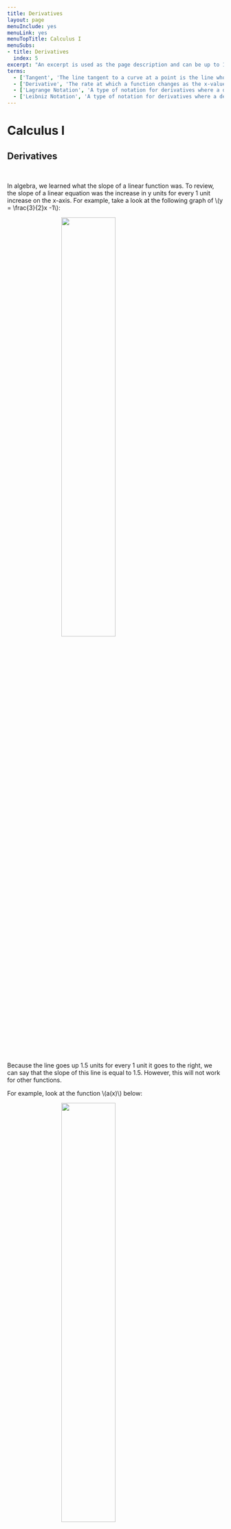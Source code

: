 ```yaml
---
title: Derivatives
layout: page
menuInclude: yes
menuLink: yes
menuTopTitle: Calculus I
menuSubs:
- title: Derivatives
  index: 5
excerpt: "An excerpt is used as the page description and can be up to 160 characters long..."
terms:
  - ['Tangent', 'The line tangent to a curve at a point is the line whose slope is equal to the slope of the curve at that point. The tangent line will barely touch the curve.']
  - ['Derivative', 'The rate at which a function changes as the x-value changes']
  - ['Lagrange Notation', 'A type of notation for derivatives where a derivative of a function \(f(x)\) is \(f''(x)\), symbolized by the prime (small tick) after the \(f\)']
  - ['Leibniz Notation', 'A type of notation for derivatives where a derivative of a function \(f(x)\) is \(\frac{df}{dx}\), where the \(f\) in the numerator represents the function being differentiated and the \(x\) in the denominator respects the variable the function is of']
---
```



<h1>Calculus I</h1>

<h2>Derivatives</h2><br>


In algebra, we learned what the slope of a linear function was. To review, the slope of a linear equation was the increase in y units for every 1 unit increase on the x-axis. For example, take a look at the following graph of \\(y = \frac{3}{2}x -1\\):

  
<img src="../../visuals/3x over 2 - 1.png" style="width:50%;height:auto;display:block;margin:auto;">
  

Because the line goes up 1.5 units for every 1 unit it goes to the right, we can say that the slope of this line is equal to 1.5. However, this will not work for other functions.

  

For example, look at the function \\(a(x)\\) below:

  
<img src="../../visuals/a(x).png" style="width:50%;height:auto;display:block;margin:auto;">

  

Because this function is curved, it doesn't have a single slope. Instead, the slope of the curve varies at different x-values. To show this, we can look at lines <b>tangent</b> to the curve at various points:

  
<img src="../../visuals/a(x) tangent lines.png" style="width:50%;height:auto;display:block;margin:auto;">

  

A tangent line is the line with the same slope at a point on a curve. In this case, because the slope of the tangent changes as \\(x\\) changes, we know that there is not one constant slope for the entire curve. This is in contrast to a linear equation, where there would just be one tangent line, and therefore one slope for the entire line.

  

Let's see we wanted to make another function, \\(b(x)\\), that describes the slope of \\(a(x)\\) for various values of \\(x\\). \\(b(x)\\) would look something like this:

  
<img src="../../visuals/b(x).png" style="width:50%;height:auto;display:block;margin:auto;">

  

Why is it like this? Well, \\(b(x)\\) is dependent on the slope of the tangent line to \\(a(x)\\) at \\(x\\). Notice that for every x-value, the slope of the tangent line to \\(a(x)\\) is equal to \\(b(x)\\). Or, shown visually:

  
<img src="../../visuals/a(x) b(x) tangent.gif" style="width:50%;height:auto;display:block;margin:auto;">

  

We call \\(b(x)\\) the <b>derivative</b> of \\(a(x)\\). The derivative of a function is another function, whose values are the slopes of the respective tangent lines of \\(a(x)\\). Let's try to figure out how to construct the derivative of any function \\(f(x)\\).

  

We know that the derivative of a function will be another function in terms of \\(x\\). Thus, we are looking for some operation on a function \\(f(x)\\) (\\(f(x)\\) represents any function in terms of \\(x\\)). Let's take advantage of the slope formula we learned in algebra. The slope formula is

  

$$\text{slope of a linear function} = \frac{y_2-y_1}{x_2-x_1}$$

  

where \\((x_1, y_1)\\) and \\((x_2, y_2)\\) are coordinates on the line. At first glance, this doesn't look that useful, because that equation only works for linear functions and we are trying to find the derivative of a curve. But, this is still useful. Look at the following image:

  

<img src="../../visuals/x^2 lines.png">

  

This image shows how we can approximate any function using just lines. Now that we can construct any function with just lines, we can use the slope formula repeatedly. The more lines we use to approximate a curve, the more accurate the approximation will be. Or, written in another way, the smaller the x distance between lines, the closer the approximation will be to the true function. Notice how the \\(y=2x-1\\) line is a good approximation of the curve between \\(0.5 < x < 1.5\\), and decreasing the value of \\(h\\) will make that approximation more accurate.

  

Or, to write this algebraically,

  

$$\text{slope of a curve at } x \approx \frac{f(x+h)-f(x)}{(x+h)-(x)}$$

  

This is only an approximation. To make this exactly equal, we can use a limit:

  

$$\text{slope of a curve at } x = \lim_{h \to 0} \frac{f(x+h)-f(x)}{(x+h)-(x)}$$

  

Because the derivative is simply the slope of a curve at every \\(x\\) value, we can generalize this further to cover all \\(x\\) values:

  

$$\text{The derivative of a function } f(x) = \lim_{h \to 0} \frac{f(x+h)-f(x)}{(x+h)-(x)}$$

  

Which can be simplified to

  

$$\text{The derivative of a function } f(x) = \lim_{h \to 0} \frac{f(x+h)-f(x)}{h}$$

  

This is the definition of the derivative. Let's look at an example. Say we want to find the derivative of function \\(g(x)=x^2\\). Plugging into the definition of derivative, we have:

  

$$
g(x)=x^2\\
\begin{align*}
\text{Derivative of }x^2 &= \lim_{h \to 0} \frac{(x+h)^2-x^2}{h} \\
&=\lim_{x \to 0} \frac{x^2+2xh+h^2-x^2}{h} \\
&=\lim_{x \to 0} \frac{2xh+h^2}{h}\\
&=\lim_{x \to 0} \frac{h(2x+h)}{h}\\
&=\lim_{x \to 0} 2x+h \\
&=2x
\end{align*}
$$
  

Thus, the derivative of \\(x^2\\) is \\(2x\\) Overlaying these two functions on a graph, we see

  

<img src="../../visuals/x^2 2x.png">
  

This graph makes sense. For example, at \\(x=-1\\), the slope of \\(x^2\\) seems negative. Indeed, at \\(x=1\\), \\(2x\\) has a negative value. Or, at \\(x=0\\) the slope of \\(x^2\\) seems about 0. And at \\(x=0\\), \\(2x\\) is 0. This works for all \\(x\\) values.

  

Let's talk about notation. One way of writing “the derivative of \\(a(x)\\)” in shorthand notation is by using something called <b>Lagrange notation</b> (or prime notation). Lagrange notation involves drawing an apostrophe between the \\(f\\) and \\((x)\\) in a function:

$$\text{Derivative of function } f(x) = f'(x)$$

For example, when we found that the derivative of \\(x^2\\) = \\(2x\\), we could say:  

$$
f(x) = x^2 \\
f'(x) = 2x
$$

Another type of notation is using <b>Leibniz notation</b>. Leibniz notation is written as a fraction, with \\(d\\) in the numerator and \\(dx\\) in the denominator.

$$\frac{d}{dx} f(x) = f'(x) = \text{The derivative of f(x)}$$

There is a nice intuition for this type of notation. Remember when we used a line to approximate a curve? Let's zoom into that again. However, we will label the lines something different:

<img src="../../dxdy.png">

Here is the graph of \\(x^2\\), but zoomed into the domain \\(2 < x < 5\\). The \\(dx\\) and \\(dy\\) stands for the change in \\(x\\) and \\(y\\) between points \\((3, 9)\\) and \\((3+dx, 9+dy)\\) The idea here is that the slope is equal to \\(\frac{dy}{dx}\\), and because \\(y=f(x)\\), by saying \\(\frac{df(x)}{dx}\\) we are basically saying “the slope of the function f(x)”, which is a good loose definition of the derivative. Assuming \\(y=f(x)\\), all of these are equal:

$$\text{Assuming } y = f(x) \text{,} \\
\text{The derivative of } f(x) = f'(x) = y' = \frac{df(x)}{dx} = \frac{d}{dx}f(x) = \frac{dy}{dx}$$